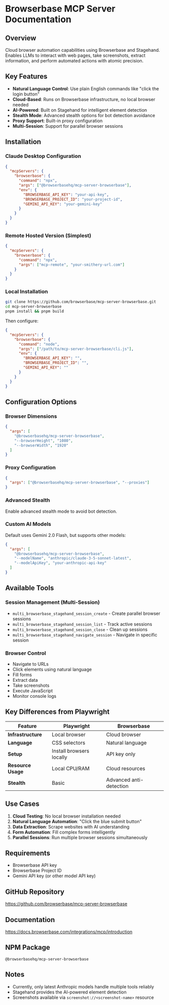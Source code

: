 # Browserbase MCP Server Documentation

## Overview
Cloud browser automation capabilities using Browserbase and Stagehand. Enables LLMs to interact with web pages, take screenshots, extract information, and perform automated actions with atomic precision.

## Key Features
- **Natural Language Control**: Use plain English commands like "click the login button"
- **Cloud-Based**: Runs on Browserbase infrastructure, no local browser needed
- **AI-Powered**: Built on Stagehand for intelligent element detection
- **Stealth Mode**: Advanced stealth options for bot detection avoidance
- **Proxy Support**: Built-in proxy configuration
- **Multi-Session**: Support for parallel browser sessions

## Installation

### Claude Desktop Configuration
```json
{
  "mcpServers": {
    "browserbase": {
      "command": "npx",
      "args": ["@browserbasehq/mcp-server-browserbase"],
      "env": {
        "BROWSERBASE_API_KEY": "your-api-key",
        "BROWSERBASE_PROJECT_ID": "your-project-id",
        "GEMINI_API_KEY": "your-gemini-key"
      }
    }
  }
}
```

### Remote Hosted Version (Simplest)
```json
{
  "mcpServers": {
    "browserbase": {
      "command": "npx",
      "args": ["mcp-remote", "your-smithery-url.com"]
    }
  }
}
```

### Local Installation
```bash
git clone https://github.com/browserbase/mcp-server-browserbase.git
cd mcp-server-browserbase
pnpm install && pnpm build
```

Then configure:
```json
{
  "mcpServers": {
    "browserbase": {
      "command": "node",
      "args": ["/path/to/mcp-server-browserbase/cli.js"],
      "env": {
        "BROWSERBASE_API_KEY": "",
        "BROWSERBASE_PROJECT_ID": "",
        "GEMINI_API_KEY": ""
      }
    }
  }
}
```

## Configuration Options

### Browser Dimensions
```json
{
  "args": [
    "@browserbasehq/mcp-server-browserbase",
    "--browserHeight", "1080",
    "--browserWidth", "1920"
  ]
}
```

### Proxy Configuration
```json
{
  "args": ["@browserbasehq/mcp-server-browserbase", "--proxies"]
}
```

### Advanced Stealth
Enable advanced stealth mode to avoid bot detection.

### Custom AI Models
Default uses Gemini 2.0 Flash, but supports other models:

```json
{
  "args": [
    "@browserbasehq/mcp-server-browserbase",
    "--modelName", "anthropic/claude-3-5-sonnet-latest",
    "--modelApiKey", "your-anthropic-api-key"
  ]
}
```

## Available Tools

### Session Management (Multi-Session)
- `multi_browserbase_stagehand_session_create` - Create parallel browser sessions
- `multi_browserbase_stagehand_session_list` - Track active sessions
- `multi_browserbase_stagehand_session_close` - Clean up sessions
- `multi_browserbase_stagehand_navigate_session` - Navigate in specific session

### Browser Control
- Navigate to URLs
- Click elements using natural language
- Fill forms
- Extract data
- Take screenshots
- Execute JavaScript
- Monitor console logs

## Key Differences from Playwright

| Feature | Playwright | Browserbase |
|---------|-----------|-------------|
| **Infrastructure** | Local browser | Cloud browser |
| **Language** | CSS selectors | Natural language |
| **Setup** | Install browsers locally | API key only |
| **Resource Usage** | Local CPU/RAM | Cloud resources |
| **Stealth** | Basic | Advanced anti-detection |

## Use Cases

1. **Cloud Testing**: No local browser installation needed
2. **Natural Language Automation**: "Click the blue submit button"
3. **Data Extraction**: Scrape websites with AI understanding
4. **Form Automation**: Fill complex forms intelligently
5. **Parallel Sessions**: Run multiple browser sessions simultaneously

## Requirements
- Browserbase API key
- Browserbase Project ID
- Gemini API key (or other model API key)

## GitHub Repository
https://github.com/browserbase/mcp-server-browserbase

## Documentation
https://docs.browserbase.com/integrations/mcp/introduction

## NPM Package
`@browserbasehq/mcp-server-browserbase`

## Notes
- Currently, only latest Anthropic models handle multiple tools reliably
- Stagehand provides the AI-powered element detection
- Screenshots available via `screenshot://<screenshot-name>` resource
